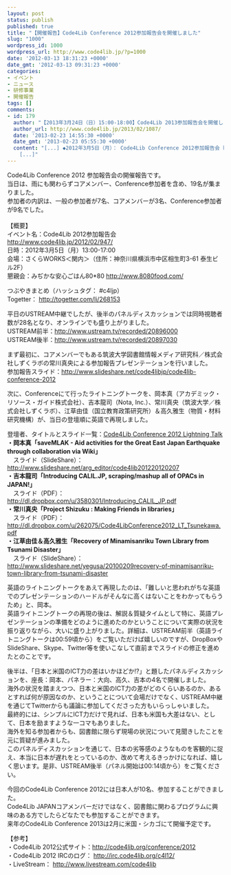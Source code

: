 ```yaml
---
layout: post
status: publish
published: true
title: "【開催報告】Code4Lib Conference 2012参加報告会を開催しました"
slug: "1000"
wordpress_id: 1000
wordpress_url: http://www.code4lib.jp/?p=1000
date: '2012-03-13 18:31:23 +0000'
date_gmt: '2012-03-13 09:31:23 +0000'
categories:
- イベント
- ニュース
- 研修事業
- 開催報告
tags: []
comments:
- id: 179
  author: "【2013年3月24日（日）15:00-18:00】Code4Lib 2013参加報告会を開催します - Code4Lib JAPAN"
  author_url: http://www.code4lib.jp/2013/02/1087/
  date: '2013-02-23 14:55:30 +0000'
  date_gmt: '2013-02-23 05:55:30 +0000'
  content: "[...] ◆2012年3月5日（月）： Code4Lib Conference 2012参加報告会 http://www.code4lib.jp/2012/03/1000/
    [...]"
---
```

<p>Code4Lib Conference 2012 参加報告会の開催報告です。<br />
当日は、雨にも関わらずコアメンバー、Conference参加者を含め、19名が集まりました。<br />
参加者の内訳は、一般の参加者が7名、コアメンバーが3名、Conference参加者が9名でした。<br />
<!--more--><br />
【概要】<br />
イベント名：Code4Lib 2012参加報告会<br />
<a href="http://www.code4lib.jp/2012/02/947/">http://www.code4lib.jp/2012/02/947/</a><br />
日時：2012年3月5日（月）13:00-17:00<br />
会場：さくらWORKS＜関内＞（住所：神奈川県横浜市中区相生町3-61 泰生ビル2F）<br />
懇親会：みぢかな安心ごはん80*80 <a href="http://www.8080food.com/" target="_blank">http://www.8080food.com/</a></p>
<p>つぶやきまとめ（ハッシュタグ： #c4ljp）<br />
Togetter： <a href="http://togetter.com/li/268153">http://togetter.com/li/268153</a></p>
<p>平日のUSTREAM中継でしたが、後半のパネルディスカッションでは同時視聴者数が28名となり、オンラインでも盛り上がりました。<br />
USTREAM前半：<a href="http://www.ustream.tv/recorded/20896000" target="_blank">http://www.ustream.tv/recorded/20896000</a><br />
USTREAM後半：<a href="http://www.ustream.tv/recorded/20897030" target="_blank">http://www.ustream.tv/recorded/20897030</a></p>
<p>まず最初に、コアメンバーでもある筑波大学図書館情報メディア研究科／株式会社しずくラボの常川真央による参加報告プレゼンテーションを行いました。<br />
参加報告スライド：<a href="http://www.slideshare.net/code4libjp/code4lib-conference-2012" target="_blank">http://www.slideshare.net/code4libjp/code4lib-conference-2012</a></p>
<p>次に、Conferenceにて行ったライトニングトークを、岡本真（アカデミック・リソース・ガイド株式会社）、吉本龍司（Nota, Inc.）、常川真央（筑波大学／株式会社しずくラボ）、江草由佳（国立教育政策研究所）＆高久雅生（物質・材料研究機構）が、当日の登壇順に英語で再現しました。</p>
<p>登壇者、タイトルとスライド一覧：<a href="http://wiki.code4lib.org/index.php/2012_Lightning_Talks_Signup" target="_blank">Code4Lib Conference 2012 Lightning Talk</a><br />
<strong>・岡本真「saveMLAK - Aid activities for the Great East Japan Earthquake through collaboration via Wiki」</strong><br />
　スライド（SlideShare）：<a href="http://www.slideshare.net/arg_editor/code4lib201220120207" target="_blank">http://www.slideshare.net/arg_editor/code4lib201220120207</a><br />
<strong>・吉本龍司「Introducing CALIL.JP, scraping/mashup all of OPACs in JAPAN!」</strong><br />
　スライド（PDF）：<a href="http://dl.dropbox.com/u/3580301/Introducing_CALIL_JP.pdf" target="_blank">http://dl.dropbox.com/u/3580301/Introducing_CALIL_JP.pdf</a><br />
<strong>・常川真央「Project Shizuku : Making Friends in libraries」</strong><br />
　スライド（PDF）：<a href="http://dl.dropbox.com/u/262075/Code4LibConference2012_LT_Tsunekawa.pdf" target="_blank">http://dl.dropbox.com/u/262075/Code4LibConference2012_LT_Tsunekawa.pdf</a><br />
<strong>・江草由佳＆高久雅生「Recovery of Minamisanriku Town Library from Tsunami Disaster」</strong><br />
　スライド（SlideShare）：<a href="http://www.slideshare.net/yegusa/20100209recovery-of-minamisanriku-town-library-from-tsunami-disaster" target="_blank">http://www.slideshare.net/yegusa/20100209recovery-of-minamisanriku-town-library-from-tsunami-disaster</a></p>
<p>英語のライトニングトークをあえて再現したのは、「難しいと思われがちな英語でのプレゼンテーションのハードルがそんなに高くはないことをわかってもらうため」と、岡本。<br />
英語ライトニングトークの再現の後は、解説＆質疑タイムとして特に、英語プレゼンテーションの準備をどのように進めたのかということについて実際の状況を振り返りながら、大いに盛り上がりました。詳細は、USTREAM前半（英語ライトニングトークは00:59頃から）をご覧いただけば嬉しいのですが、DropBoxやSlideShare、Skype、Twitter等を使いこなして直前までスライドの修正を進めたとのことです。</p>
<p>後半は、「日本と米国のICT力の差はいかほどか!?」と題したパネルディスカッションを、座長：岡本、パネラー：大向、高久、吉本の4名で開催しました。<br />
海外の状況を踏まえつつ、日本と米国のICT力の差がどのくらいあるのか、あるとすれば何が原因なのか、ということについて会場だけでなく、USTREAM中継を通じてTwitterからも議論に参加してくださった方もいらっしゃいました。<br />
最終的には、シンプルにICT力だけで見れば、日本も米国も大差はない、として、日本を励ますような一コマもありました。<br />
海外を知る参加者からも、図書館に限らず現場の状況について見聞きしたことを元に質疑が進みました。<br />
このパネルディスカッションを通じて、日本の劣等感のようなものを客観的に捉え、本当に日本が遅れをとっているのか、改めて考えるきっかけになれば、嬉しく思います。是非、USTREAM後半（パネル開始は00:14頃から）をご覧ください。</p>
<p>今回のCode4Lib Conference 2012には日本人が10名、参加することができました。<br />
Code4Lib JAPANコアメンバーだけではなく、図書館に関わるプログラムに興味のある方でしたらどなたでも参加することができます。<br />
来年のCode4Lib Conference 2013は2月に米国・シカゴにて開催予定です。</p>
<p>【参考】<br />
・Code4Lib 2012公式サイト：<a href="http://code4lib.org/conference/2012">http://code4lib.org/conference/2012</a><br />
・Code4Lib 2012 IRCのログ： <a href="http://irc.code4lib.org/c4l12/">http://irc.code4lib.org/c4l12/</a><br />
・LiveStream： <a href="http://www.livestream.com/code4lib">http://www.livestream.com/code4lib</a></p>
